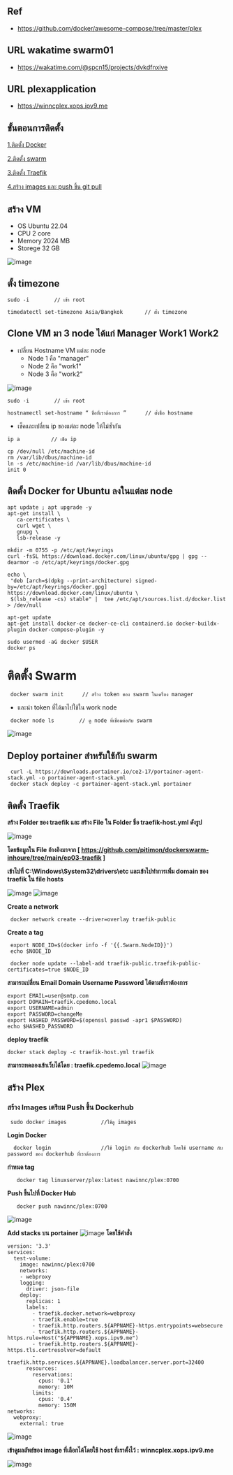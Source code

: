 ## Ref
- https://github.com/docker/awesome-compose/tree/master/plex

## URL wakatime swarm01
- https://wakatime.com/@spcn15/projects/dvkdfnxive 

## URL plexapplication
- https://winncplex.xops.ipv9.me

## ขั้นตอนการติดตั้ง
[1.ติดตั้ง Docker](https://github.com/nawinNC/swarm01/edit/main/README.md#%E0%B8%95%E0%B8%B4%E0%B8%94%E0%B8%95%E0%B8%B1%E0%B9%89%E0%B8%87-docker-for-ubuntu-%E0%B8%A5%E0%B8%87%E0%B9%83%E0%B8%99%E0%B9%81%E0%B8%95%E0%B9%88%E0%B8%A5%E0%B8%B0-node)

[2.ติดตั้ง swarm](https://github.com/nawinNC/swarm01/edit/main/README.md#%E0%B8%95%E0%B8%B4%E0%B8%94%E0%B8%95%E0%B8%B1%E0%B9%89%E0%B8%87-swarm)

[3.ติดตั้ง Traefik](https://github.com/nawinNC/swarm01/edit/main/README.md#%E0%B8%95%E0%B8%B4%E0%B8%94%E0%B8%95%E0%B8%B1%E0%B9%89%E0%B8%87-traefik)

[4.สร้าง images และ push ขึ้น git pull](https://github.com/nawinNC/swarm01/edit/main/README.md#%E0%B8%AA%E0%B8%A3%E0%B9%89%E0%B8%B2%E0%B8%87-images-%E0%B9%80%E0%B8%95%E0%B8%A3%E0%B8%B5%E0%B8%A2%E0%B8%A1-push-%E0%B8%82%E0%B8%B6%E0%B9%89%E0%B8%99-dockerhub)

## สร้าง VM
 * OS Ubuntu 22.04
 * CPU 2 core
 * Memory 2024 MB
 * Storege 32 GB

![image](https://user-images.githubusercontent.com/115439255/224511759-6dbef96d-f1c8-4211-8ef9-6d14014e45df.png)

 
## ตั้ง timezone
 ```
 sudo -i        // เข้า root
 ```
 ```
 timedatectl set-timezone Asia/Bangkok       // ตั้ง timezone
 ```

## Clone VM มา 3 node ได้แก่ Manager Work1 Work2
* เปลี่ยน Hostname VM แต่ละ node 
   * Node 1 คือ "manager"
   * Node 2 คือ "work1"
   * Node 3 คือ "work2"
 
 ![image](https://user-images.githubusercontent.com/115439255/224511745-572a2da8-c51a-469f-8b4a-754475e73769.png)

 
 ``` 
 sudo -i        // เข้า root
 ``` 
 ``` 
 hostnamectl set-hostname “ ชื่อที่เราต้องการ ”      // ตั้งชื่อ hostname 
 ```
* เช็คและเปลี่ยน ip ของแต่ละ node ให้ไม่ซ้ำกัน
 ```
 ip a          // เช็ด ip
 ```
 ```
 cp /dev/null /etc/machine-id
 rm /var/lib/dbus/machine-id
 ln -s /etc/machine-id /var/lib/dbus/machine-id
 init 0
 ```
## ติดตั้ง Docker for Ubuntu ลงในแต่ละ node
 ``` 
 apt update ; apt upgrade -y 
 apt-get install \
    ca-certificates \
    curl wget \
    gnupg \
    lsb-release -y
 ```
 ```
 mkdir -m 0755 -p /etc/apt/keyrings
 curl -fsSL https://download.docker.com/linux/ubuntu/gpg | gpg --dearmor -o /etc/apt/keyrings/docker.gpg
 ```
 ```
 echo \
  "deb [arch=$(dpkg --print-architecture) signed-by=/etc/apt/keyrings/docker.gpg] https://download.docker.com/linux/ubuntu \
  $(lsb_release -cs) stable" |  tee /etc/apt/sources.list.d/docker.list > /dev/null
 ```
 ```
 apt-get update
 apt-get install docker-ce docker-ce-cli containerd.io docker-buildx-plugin docker-compose-plugin -y
 ```  
 ```
 sudo usermod -aG docker $USER
 docker ps
 ```
# ติดตั้ง Swarm
``` 
 docker swarm init      // สร้าง token ของ swarm ในเครี่อง manager
```
* และนำ token ที่ได้มาไปใช้ใน work node
``` 
 docker node ls        // ดู node ที่เชื่อมต่อกับ swarm
```
![image](https://user-images.githubusercontent.com/115439255/224511718-c4b7fd44-6b76-4097-b807-2da6a87749ef.png)


## Deploy portainer สำหรับใช้กับ swarm
``` 
 curl -L https://downloads.portainer.io/ce2-17/portainer-agent-stack.yml -o portainer-agent-stack.yml
 docker stack deploy -c portainer-agent-stack.yml portainer
```
## ติดตั้ง Traefik 
**สร้าง Folder ของ traefik และ สร้าง File ใน Folder ชื่อ traefik-host.yml ดังรูป**

![image](https://user-images.githubusercontent.com/115439255/224510864-f3337066-9976-4004-9f79-c328dcd8176c.png)

**โดยข้อมูลใน File อ้างอิงมาจาก [ https://github.com/pitimon/dockerswarm-inhoure/tree/main/ep03-traefik ]**

**เข้าไปที่ C:\Windows\System32\drivers\etc และเข้าไปทำการเพิ่ม domain ของ traefik ใน file hosts**

![image](https://user-images.githubusercontent.com/115439255/224511257-6156c833-74ac-4799-b9ce-56b75353dd68.png)
![image](https://user-images.githubusercontent.com/115439255/224511390-9e17114c-9e77-41ac-994c-82d764d5ab08.png)

**Create a network**
``` 
 docker network create --driver=overlay traefik-public
```
**Create a tag**
```
 export NODE_ID=$(docker info -f '{{.Swarm.NodeID}}')
 echo $NODE_ID
```
```
 docker node update --label-add traefik-public.traefik-public-certificates=true $NODE_ID
```
**สามารถเปลี่ยน Email Domain Username Password ได้ตามที่เราต้องการ**
```
export EMAIL=user@smtp.com
export DOMAIN=traefik.cpedemo.local
export USERNAME=admin
export PASSWORD=changeMe
export HASHED_PASSWORD=$(openssl passwd -apr1 $PASSWORD)
echo $HASHED_PASSWORD
```
**deploy traefik**
```
docker stack deploy -c traefik-host.yml traefik
```
**สามารถทดลองเข้าเว็บได้โดย : traefik.cpedemo.local**
![image](https://user-images.githubusercontent.com/115439255/224511599-14da61f8-9473-4c42-ac3a-a320ff8b67d9.png)

## สร้าง Plex
### สร้าง Images เตรียม Push ขึ้น Dockerhub
```      
 sudo docker images           //ใช้ดู images
```
**Login Docker**
```
  docker login                //ใช้ login กับ dockerhub โดยใช้ username กับ password ของ dockerhub ที่เราต้องการ
```
**กำหนด tag**
```
   docker tag linuxserver/plex:latest nawinnc/plex:0700
```
**Push ขึ้นไปที่ Docker Hub**
```
   docker push nawinnc/plex:0700
```
![image](https://user-images.githubusercontent.com/115439255/224512340-4205bf33-71ac-40af-a23b-8a5a0e082cb5.png)

**Add stacks บน portainer**
![image](https://user-images.githubusercontent.com/115439255/224512515-16e6e96b-a3f8-4246-8444-5440c2f1e107.png)
**โดยใช้คำสั่ง**

```
version: '3.3' 
services:
  test-volume: 
    image: nawinnc/plex:0700 
    networks: 
    - webproxy 
    logging:
      driver: json-file 
    deploy: 
      replicas: 1 
      labels: 
        - traefik.docker.network=webproxy
        - traefik.enable=true
        - traefik.http.routers.${APPNAME}-https.entrypoints=websecure
        - traefik.http.routers.${APPNAME}-https.rule=Host("${APPNAME}.xops.ipv9.me")
        - traefik.http.routers.${APPNAME}-https.tls.certresolver=default
        - traefik.http.services.${APPNAME}.loadbalancer.server.port=32400
      resources: 
        reservations: 
          cpus: '0.1'
          memory: 10M
        limits: 
          cpus: '0.4'
          memory: 150M
networks: 
  webproxy: 
    external: true
```

![image](https://user-images.githubusercontent.com/115439255/224512605-342a7690-d0c1-4542-a6e4-924e4e85381f.png)

**เข้าดูผลลัพธ์ของ image ที่เลือกได้โดยใช้ host ที่เราตั้งไว้ : winncplex.xops.ipv9.me**

![image](https://user-images.githubusercontent.com/115439255/224512653-f7d408f3-c83b-4dfb-91ee-85d4f670f098.png)

